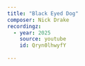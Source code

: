 ```yaml
---
title: "Black Eyed Dog"
composer: Nick Drake
recordingz:
  - year: 2025
    source: youtube
    id: Qryn0lhwyfY
 
---
```


